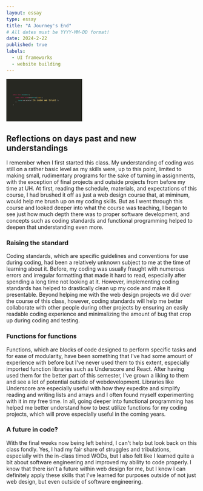 ```yaml
---
layout: essay
type: essay
title: "A Journey's End"
# All dates must be YYYY-MM-DD format!
date: 2024-2-22
published: true
labels:
  - UI frameworks
  - website building
---
```

<img width="200px" class="rounded float-start pe-4" src="../img/javascript/5558066.png">

## Reflections on days past and new understandings

I remember when I first started this class. My understanding of coding was still on a rather basic level as my skills were, up to this point, limited to making small, rudimentary programs for the sake of turning in assignments, with the exception of final projects and outside projects from before my time at UH. At first, reading the schedule, materials, and expectations of this course, I had brushed it off as just a web design course that, at miminum, would help me brush up on my coding skills. But as I went through this course and looked deeper into what the course was teaching, I began to see just how much depth there was to proper software development, and concepts such as coding standards and functional programming helped to deepen that understanding even more.

### Raising the standard

Coding standards, which are specific guidelines and conventions for use during coding, had been a relatively unknown subject to me at the time of learning about it. Before, my coding was usually fraught with numerous errors and irregular formatting that made it hard to read, especially after spending a long time not looking at it. However, implementing coding standards has helped to drastically clean up my code and make it presentable. Beyond helping me with the web design projects we did over the course of this class, however, coding standards will help me better collaborate with other people during other projects by ensuring an easily readable coding experience and minimalizing the amount of bug that crop up during coding and testing.

### Functions for functions

Functions, which are blocks of code designed to perform specific tasks and for ease of modularity, have been something that I've had some amount of experience with before but I've never used them to this extent, especially imported function libraries such as Underscore and React. After having used them for the better part of this semester, I've grown a liking to them and see a lot of potential outside of webdevelopment. Libraries like Underscore are especially useful with how they expedite and simplify reading and writing lists and arrays and I often found myself experimenting with it in my free time. In all, going deeper into functional programming has helped me better understand how to best utilize functions for my coding projects, which will prove especially useful in the coming years.

### A future in code?

With the final weeks now being left behind, I can't help but look back on this class fondly. Yes, I had my fair share of struggles and tribulations, especially with the in-class timed WODs, but I also felt like I learned quite a bit about software engineering and improved my ability to code properly. I know that there isn't a future within web design for me, but I know I can definitely apply these skills that I've learned for purposes outside of not just web design, but even outside of software engineering.
